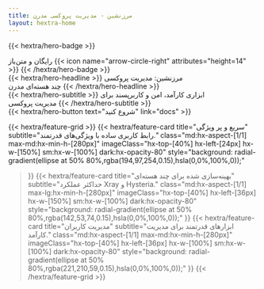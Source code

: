 ```yaml
---
title: مرزنشین - مدیریت پروکسی مدرن
layout: hextra-home
---
```


{{< hextra/hero-badge >}}
  <div class="hx-w-2 hx-h-2 hx-rounded-full hx-bg-primary-400"></div>
  <span>رایگان و متن‌باز</span>
  {{< icon name="arrow-circle-right" attributes="height=14" >}}
{{< /hextra/hero-badge >}}

<div class="hx-mt-6 hx-mb-6">
{{< hextra/hero-headline >}}
  مرزنشین: مدیریت پروکسی&nbsp;<br class="sm:hx-block hx-hidden" />چند هسته‌ای مدرن
{{< /hextra/hero-headline >}}
</div>

<div class="hx-mb-12">
{{< hextra/hero-subtitle >}}
  ابزاری کارآمد، امن و کاربرپسند برای&nbsp;<br class="sm:hx-block hx-hidden" /> مدیریت پروکسی
{{< /hextra/hero-subtitle >}}
</div>

<div class="hx-mb-6">
{{< hextra/hero-button text="شروع کنید" link="docs" >}}
</div>

<div class="hx-mt-6"></div>

{{< hextra/feature-grid >}}
  {{< hextra/feature-card
    title="سریع و پر ویژگی"
    subtitle="رابط کاربری ساده با ویژگی‌های قدرتمند."
    class="md:hx-aspect-[1/1] max-md:hx-min-h-[280px]"
    imageClass="hx-top-[40%] hx-left-[24px] hx-w-[150%] sm:hx-w-[100%] dark:hx-opacity-80"
    style="background: radial-gradient(ellipse at 50% 80%,rgba(194,97,254,0.15),hsla(0,0%,100%,0));"
  >}}
  {{< hextra/feature-card
    title="بهینه‌سازی شده برای چند هسته‌ای"
    subtitle="حداکثر عملکرد Xray و Hysteria."
    class="md:hx-aspect-[1/1] max-lg:hx-min-h-[280px]"
    imageClass="hx-top-[40%] hx-left-[36px] hx-w-[150%] sm:hx-w-[100%] dark:hx-opacity-80"
    style="background: radial-gradient(ellipse at 50% 80%,rgba(142,53,74,0.15),hsla(0,0%,100%,0));"
  >}}
  {{< hextra/feature-card
    title="مدیریت کاربران"
    subtitle="ابزارهای قدرتمند برای مدیریت کارآمد."
    class="md:hx-aspect-[1/1] max-md:hx-min-h-[280px]"
    imageClass="hx-top-[40%] hx-left-[36px] hx-w-[100%] sm:hx-w-[100%] dark:hx-opacity-80"
    style="background: radial-gradient(ellipse at 50% 80%,rgba(221,210,59,0.15),hsla(0,0%,100%,0));"
  >}}
{{< /hextra/feature-grid >}}

